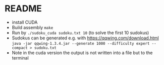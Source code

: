# README

* install CUDA
* Build assembly `make`
* Run by `./sudoku_cuda sudoku.txt 10` (to solve the first 10 sudokus)
* Sudokus can be generated e.g. with <https://qqwing.com/download.html> `java -jar qqwing-1.3.4.jar --generate 1000 --difficulty expert --compact > sudoku.txt`
* Note in the cuda version the output is not written into a file but to the terminal
